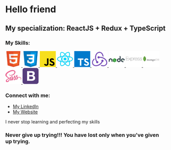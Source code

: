 # Hello friend

## My specialization: ReactJS + Redux + TypeScript

### My Skills:

<a href="https://en.wikipedia.org/wiki/HTML">![HTML Logo](./pics/50x50/HTML.png 'HTML')
</a> <a href="https://en.wikipedia.org/wiki/CSS">![CSS Logo](./pics/50x50/CSS.png 'CSS')
</a> <a href="https://en.wikipedia.org/wiki/JavaScript">![JavaScript Logo](./pics/50x50/JS.png 'JavaScript')
</a> <a href="https://en.wikipedia.org/wiki/React_(JavaScript_library)">![ReactJS Logo](./pics/50x50/React.png 'ReactJS')
</a> <a href="https://en.wikipedia.org/wiki/TypeScript">![TypeScript Logo](./pics/50x50/TS.png 'TypeScript')
</a> <a href="https://en.wikipedia.org/wiki/Redux_(JavaScript_library)">![Redux Logo](./pics/50x50/Redux.png 'Redux')
</a> <a href="https://en.wikipedia.org/wiki/Node.js">![NodeJS Logo](./pics/50x50/node.png 'NodeJS')
</a> <a href="https://en.wikipedia.org/wiki/Express.js">![ExpressJS Logo](./pics/50x50/express.png 'ExpressJS')
</a> <a href="https://en.wikipedia.org/wiki/MongoDB">![MongoDB Logo](./pics/50x50/MongoDB.png 'MongoDB')
</a> <a href="https://en.wikipedia.org/wiki/Sass_(stylesheet_language)">![SASS Logo](./pics/50x50/SASS.png 'SASS')
</a> <a href="https://en.wikipedia.org/wiki/Bootstrap_(front-end_framework)">![Bootstrap Logo](./pics/50x50/Bootstrap.png 'Bootstrap')
</a>

### Connect with me:

<ul>
  <li>
    <a href="https://www.linkedin.com/in/vadim-fthv/">My LinkedIn</a> 
  </li>
  <li>
    <a href="https://ynv-dev.com/">My Website</a>
  </li>
</ul>

I never stop learning and perfecting my skills

### Never give up trying!!! You have lost only when you've given up trying.
